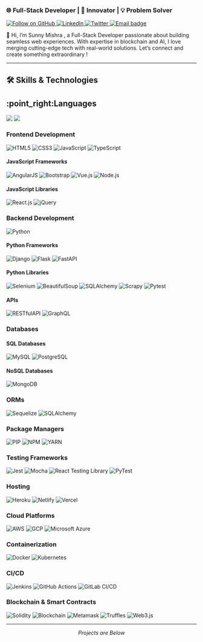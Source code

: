 <h3 align="left">🌐 Full-Stack Developer | 🚀 Innovator | 💡 Problem Solver</h3>
<!-- Badges -->
<p align="left">
  <a href="https://github.com/hysunnymishra">
    <img src="https://img.shields.io/github/followers/sunnykumar?label=Follow&style=social" alt="Follow on GitHub" />
  </a>
  <a href="https://www.linkedin.com/in/sunnykumarmishra/">
    <img src="https://img.shields.io/badge/-LinkedIn-0077B5?logo=linkedin&logoColor=white" alt="LinkedIn" />
  </a>
  <a href="https://x.com/hlosunnymishra">
    <img src="https://img.shields.io/badge/-Twitter-1DA1F2?logo=twitter&logoColor=white" alt="Twitter" />
  </a>
  <a href="mailto:imsunnykumarmishra@gmail.com">
  <img src="https://img.shields.io/badge/-Email-D14836?logo=gmail&logoColor=white" alt="Email badge" />
</a>

</p>
👋 Hi, I’m Sunny Mishra , a Full-Stack Developer passionate about building seamless web experiences. With expertise in blockchain and 
 AI, I love merging cutting-edge tech with real-world solutions. Let’s connect and create something extraordinary !
    
<!-- Divider -->
<hr />

## 🛠️ **Skills & Technologies**

 <h2 align="left"> :point_right:Languages </h2>
<div align="left">
    <img src="https://skillicons.dev/icons?i=html,css,js,typescript" />
    <img src="https://skillicons.dev/icons?i=cpp,solidity,python,rust" />
   <br>
   
   ### **Frontend Development**
<div align="left">
  <img src="https://img.shields.io/badge/HTML5-E34F26?logo=html5&logoColor=white" alt="HTML5" />
  <img src="https://img.shields.io/badge/CSS3-1572B6?logo=css3&logoColor=white" alt="CSS3" />
  <img src="https://img.shields.io/badge/JavaScript-F7DF1E?logo=javascript&logoColor=black" alt="JavaScript" />
  <img src="https://img.shields.io/badge/TypeScript-3178C6?logo=typescript&logoColor=white" alt="TypeScript" />
</div>

#### **JavaScript Frameworks**
<div align="left">
  <img src="https://img.shields.io/badge/AngularJS-DD0031?logo=angularjs&logoColor=white" alt="AngularJS" />
  <img src="https://img.shields.io/badge/Bootstrap-7952B3?logo=bootstrap&logoColor=white" alt="Bootstrap" />
  <img src="https://img.shields.io/badge/Vue.js-4FC08D?logo=vue.js&logoColor=white" alt="Vue.js" />
  <img src="https://img.shields.io/badge/Node.js-339933?logo=node.js&logoColor=white" alt="Node.js" />
</div>

#### **JavaScript Libraries**
<div align="left">
  <img src="https://img.shields.io/badge/React.js-61DAFB?logo=react&logoColor=black" alt="React.js" />
  <img src="https://img.shields.io/badge/jQuery-0769AD?logo=jquery&logoColor=white" alt="jQuery" />
</div>

### **Backend Development**
<div align="left">
  <img src="https://img.shields.io/badge/Python-3776AB?logo=python&logoColor=white" alt="Python" />
</div>

#### **Python Frameworks**
<div align="left">
  <img src="https://img.shields.io/badge/Django-092E20?logo=django&logoColor=white" alt="Django" />
  <img src="https://img.shields.io/badge/Flask-000000?logo=flask&logoColor=white" alt="Flask" />
  <img src="https://img.shields.io/badge/FastAPI-009688?logo=fastapi&logoColor=white" alt="FastAPI" />
</div>

#### **Python Libraries**
<div align="left">
  <img src="https://img.shields.io/badge/Selenium-43B02A?logo=selenium&logoColor=white" alt="Selenium" />
  <img src="https://img.shields.io/badge/BeautifulSoup-FFD43B?logo=beautifulsoup&logoColor=black" alt="BeautifulSoup" />
  <img src="https://img.shields.io/badge/SQLAlchemy-000000?logo=sqlalchemy&logoColor=white" alt="SQLAlchemy" />
  <img src="https://img.shields.io/badge/Scrapy-000000?logo=scrapy&logoColor=white" alt="Scrapy" />
  <img src="https://img.shields.io/badge/Pytest-FFFFFF?logo=pytest&logoColor=black" alt="Pytest" />
</div>

#### **APIs**
<div align="left">
  <img src="https://img.shields.io/badge/RESTfulAPI-555555?logo=rest&logoColor=white" alt="RESTfulAPI" />
  <img src="https://img.shields.io/badge/GraphQL-E10098?logo=graphql&logoColor=white" alt="GraphQL" />
</div>

### **Databases**
#### **SQL Databases**
<div align="left">
  <img src="https://img.shields.io/badge/MySQL-4479A1?logo=mysql&logoColor=white" alt="MySQL" />
  <img src="https://img.shields.io/badge/PostgreSQL-336791?logo=postgresql&logoColor=white" alt="PostgreSQL" />
</div>

#### **NoSQL Databases**
<div align="left">
  <img src="https://img.shields.io/badge/MongoDB-47A248?logo=mongodb&logoColor=white" alt="MongoDB" />
</div>

### **ORMs**
<div align="left">
  <img src="https://img.shields.io/badge/Sequelize-52B0E7?logo=sequelize&logoColor=white" alt="Sequelize" />
  <img src="https://img.shields.io/badge/SQLAlchemy-000000?logo=sqlalchemy&logoColor=white" alt="SQLAlchemy" />
</div>

### **Package Managers**
<div align="left">
  <img src="https://img.shields.io/badge/PIP-CC3534?logo=pip&logoColor=white" alt="PIP" />
  <img src="https://img.shields.io/badge/NPM-CB3837?logo=npm&logoColor=white" alt="NPM" />
  <img src="https://img.shields.io/badge/YARN-2C8EBB?logo=yarn&logoColor=white" alt="YARN" />
</div>

### **Testing Frameworks**
<div align="left">
  <img src="https://img.shields.io/badge/Jest-C21325?logo=jest&logoColor=white" alt="Jest" />
  <img src="https://img.shields.io/badge/Mocha-8D6748?logo=mocha&logoColor=white" alt="Mocha" />
  <img src="https://img.shields.io/badge/React%20Testing%20Library-61DAFB?logo=react&logoColor=white" alt="React Testing Library" />
  <img src="https://img.shields.io/badge/PyTest-FFFFFF?logo=pytest&logoColor=black" alt="PyTest" />
</div>

### **Hosting**
<div align="left">
  <img src="https://img.shields.io/badge/Heroku-430098?logo=heroku&logoColor=white" alt="Heroku" />
  <img src="https://img.shields.io/badge/Netlify-00C7B7?logo=netlify&logoColor=white" alt="Netlify" />
  <img src="https://img.shields.io/badge/Vercel-000000?logo=vercel&logoColor=white" alt="Vercel" />
</div>

### **Cloud Platforms**
<div align="left">
  <img src="https://img.shields.io/badge/AWS-232F3E?logo=amazon-aws&logoColor=white" alt="AWS" />
  <img src="https://img.shields.io/badge/Google%20Cloud-4285F4?logo=google-cloud&logoColor=white" alt="GCP" />
  <img src="https://img.shields.io/badge/Microsoft%20Azure-0078D4?logo=microsoft-azure&logoColor=white" alt="Microsoft Azure" />
</div>

### **Containerization**
<div align="left">
  <img src="https://img.shields.io/badge/Docker-2496ED?logo=docker&logoColor=white" alt="Docker" />
  <img src="https://img.shields.io/badge/Kubernetes-326CE5?logo=kubernetes&logoColor=white" alt="Kubernetes" />
</div>

### **CI/CD**
<div align="left">
  <img src="https://img.shields.io/badge/Jenkins-D24939?logo=jenkins&logoColor=white" alt="Jenkins" />
  <img src="https://img.shields.io/badge/GitHub%20Actions-2088FF?logo=github-actions&logoColor=white" alt="GitHub Actions" />
  <img src="https://img.shields.io/badge/GitLab%20CI%20/CD-FC6D26?logo=gitlab&logoColor=white" alt="GitLab CI/CD" />
</div>

### **Blockchain & Smart Contracts**
<div align="left">
  <img src="https://img.shields.io/badge/Solidity-363636?logo=solidity&logoColor=white" alt="Solidity" />
  <img src="https://img.shields.io/badge/Blockchain-000000?logo=blockchain&logoColor=white" alt="Blockchain" />
  <img src="https://img.shields.io/badge/Metamask-F16822?logo=metamask&logoColor=white" alt="Metamask" />
  <img src="https://img.shields.io/badge/Truffle-CC3626?logo=truffle&logoColor=white" alt="Truffles" />
  <img src="https://img.shields.io/badge/Web3.js-333333?logo=web3.js&logoColor=white" alt="Web3.js" />
</div>
<!-- Divider -->
<hr />

<!-- Footer -->
<p align="center">
  <em>Projects are Below</em>
</p> 


